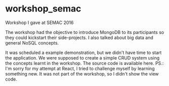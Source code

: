 # workshop_semac
Workshop I gave at SEMAC 2016

The workshop had the objective to introduce MongoDB to its participants so they could kickstart their side-projects. I also talked about big data and general NoSQL concepts.

It was scheduled a example demonstration, but we didn't have time to start the application. We were supposed to create a simple CRUD system using the concepts learnt in the workshop. The source code is available here. PS.: I'm sorry for my attempt at React, I tried to challenge myself by learning something new. It was not part of the workshop, so I didn't show the view code.

